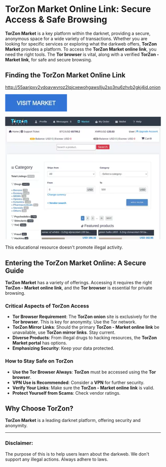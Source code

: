 # TorZon Market Online Link: Secure Access & Safe Browsing

**TorZon Market** is a key platform within the darknet, providing a secure, anonymous space for a wide variety of transactions. Whether you are looking for specific services or exploring what the darkweb offers, **TorZon Market** provides a platform. To access the **TorZon Market online link**, you need the right tools. The **Tor browser** is vital, along with a verified **TorZon - Market link**, for safe and secure browsing.

## Finding the TorZon Market Online Link

http://55aarjpxv2vdoavwvroz2lqjcxewohgawsllju2so3nu6zhvb2gkj4id.onion

[<img src="/base/capture.webp" width="200">](http://55aarjpxv2vdoavwvroz2lqjcxewohgawsllju2so3nu6zhvb2gkj4id.onion)

<a href="http://55aarjpxv2vdoavwvroz2lqjcxewohgawsllju2so3nu6zhvb2gkj4id.onion"><img src="/base/system.webp" alt="TorZon Market Online Link" style="max-width: 100%;"></a>

This educational resource doesn't promote illegal activity.

## Entering the TorZon Market Online: A Secure Guide

**TorZon Market** has a variety of offerings. Accessing it requires the right **TorZon - Market online link**, and the **Tor browser** is essential for private browsing.

### Critical Aspects of TorZon Access

*   **Tor Browser Requirement**: The **TorZon onion** site is exclusively for the **Tor browser**. This is key for anonymity. Use the Tor network.
*   **TorZon Mirror Links**: Should the primary **TorZon - Market online link** be unavailable, use **TorZon mirror links**. Stay current.
*   **Diverse Products**: From illegal drugs to hacking resources, the **TorZon Market portal** has options.
*   **Emphasizing Security**: Keep your data protected.

### How to Stay Safe on TorZon

*   **Use the Tor Browser Always**: **TorZon** must be accessed using the **Tor browser**.
*   **VPN Use is Recommended**: Consider a **VPN** for further security.
*   **Verify Your Links**: Make sure the **TorZon - Market online link** is valid.
*   **Protect Yourself from Scams**: Check vendor ratings.

## Why Choose TorZon?

**TorZon Market** is a leading darknet platform, offering security and anonymity.

---

### Disclaimer:

The purpose of this is to help users learn about the darkweb. We don't support any illegal actions. Always adhere to laws.